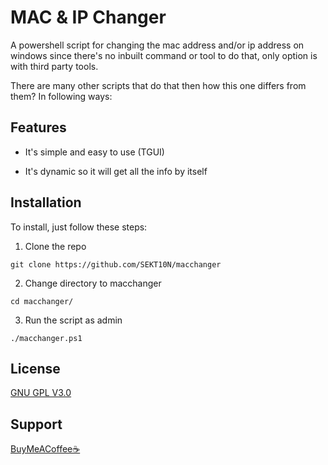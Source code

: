 
# MAC & IP Changer

A powershell script for changing the mac address and/or ip address on windows since there's no inbuilt command or tool to do that, only option is with third party tools.

There are many other scripts that do that then how this one differs from them?  In following ways:


## Features

- It's simple and easy to use (TGUI)

- It's dynamic so it will get all the info by itself


## Installation

To install, just follow these steps:

1. Clone the repo
```
git clone https://github.com/SEKT10N/macchanger

```

2. Change directory to macchanger
```
cd macchanger/

```

3. Run the script as admin
```
./macchanger.ps1

```
    
## License

[GNU GPL V3.0](https://github.com/SEKT10N/macchanger/blob/main/LICENSE)


## Support

[BuyMeACoffee☕](https://buymeacoffee.com/sektion)
